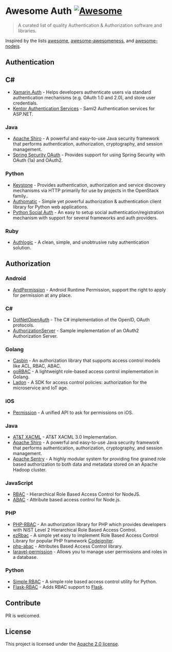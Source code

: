 # Awesome Auth [![Awesome](https://cdn.rawgit.com/sindresorhus/awesome/d7305f38d29fed78fa85652e3a63e154dd8e8829/media/badge.svg)](https://github.com/sindresorhus/awesome)

> A curated list of quality Authentication & Authorization software and libraries.

Inspired by the lists [awesome](https://github.com/sindresorhus/awesome), [awesome-awesomeness](https://github.com/bayandin/awesome-awesomeness), and [awesome-nodejs](https://github.com/sindresorhus/awesome-nodejs).


## Authentication

## C#

- [Xamarin.Auth](https://github.com/xamarin/Xamarin.Auth) - Helps developers authenticate users via standard authentication mechanisms (e.g. OAuth 1.0 and 2.0), and store user credentials.
- [Kentor Authentication Services](https://github.com/KentorIT/authservices) - Saml2 Authentication services for ASP.NET.

### Java

- [Apache Shiro](https://github.com/apache/shiro) - A powerful and easy-to-use Java security framework that performs authentication, authorization, cryptography, and session management.
- [Spring Security OAuth](https://github.com/spring-projects/spring-security-oauth) - Provides support for using Spring Security with OAuth (1a) and OAuth2.

### Python

- [Keystone](https://github.com/openstack/keystone) - Provides authentication, authorization and service discovery mechanisms via HTTP primarily for use by projects in the OpenStack family..
- [Authomatic](https://github.com/authomatic/authomatic) - Simple yet powerful authorization & authentication client library for Python web applications.
- [Python Social Auth](https://github.com/python-social-auth/social-core) - An easy to setup social authentication/registration mechanism with support for several frameworks and auth providers.

### Ruby

- [Authlogic](https://github.com/binarylogic/authlogic) - A clean, simple, and unobtrusive ruby authentication solution.

## Authorization

### Android

- [AndPermission](https://github.com/yanzhenjie/AndPermission) - Android Runtime Permission, support the right to apply for permission at any place.

### C#

- [DotNetOpenAuth](https://github.com/DotNetOpenAuth/DotNetOpenAuth) - The C# implementation of the OpenID, OAuth protocols.
- [AuthorizationServer](https://github.com/IdentityModel/AuthorizationServer) - Sample implementation of an OAuth2 Authorization Server.

### Golang

- [Casbin](https://github.com/casbin/casbin) - An authorization library that supports access control models like ACL, RBAC, ABAC.
- [goRBAC](https://github.com/mikespook/gorbac) - A lightweight role-based access control implementation in Golang.
- [Ladon](https://github.com/ory/ladon) - A SDK for access control policies: authorization for the microservice and IoT age.

### iOS

- [Permission](https://github.com/delba/Permission) - A unified API to ask for permissions on iOS.

### Java

- [AT&T XACML](https://github.com/att/XACML) - AT&T XACML 3.0 Implementation.
- [Apache Shiro](https://github.com/apache/shiro) - A powerful and easy-to-use Java security framework that performs authentication, authorization, cryptography, and session management.
- [Apache Sentry](https://github.com/apache/sentry) - A highly modular system for providing fine grained role based authorization to both data and metadata stored on an Apache Hadoop cluster.

### JavaScript

- [RBAC](https://github.com/CherryProjects/rbac) - Hierarchical Role Based Access Control for NodeJS.
- [ABAC](https://github.com/vovantics/abac) - Attribute based access control for Node.js.

### PHP

- [PHP-RBAC](https://github.com/OWASP/rbac) - An authorization library for PHP which provides developers with NIST Level 2 Hierarchical Role Based Access Control.
- [ezRbac](https://github.com/xiidea/ezRbac) - A simple yet easy to implement Role Based Access Control Library for popular PHP framework [Codeigniter](https://github.com/bcit-ci/CodeIgniter).
- [php-abac](https://github.com/Kilix/php-abac) - Attributes Based Access Control library.
- [laravel-permission](https://github.com/spatie/laravel-permission) - Allows you to manage user permissions and roles in a database.

### Python

- [Simple RBAC](https://github.com/tonyseek/simple-rbac) - A simple role based access control utility for Python.
- [Flask-RBAC](https://github.com/shonenada/flask-rbac) - Adds RBAC support to [Flask](https://github.com/pallets/flask).

## Contribute

PR is welcomed.

## License

This project is licensed under the [Apache 2.0 license](https://github.com/casbin/awesome-auth/blob/master/LICENSE).
